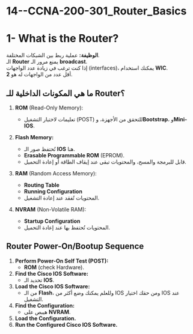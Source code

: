 # 14--CCNA-200-301_Router_Basics
# 1- What is the Router?

**الوظيفة:** عملية ربط بين الشبكات المختلفة.  
الـ **Router** يمنع مرور الـ **broadcast**.  
إذا كنت ترغب في زيادة عدد الواجهات (interfaces)، يمكنك استخدام **WIC**.  
أقل عدد من الواجهات له هو **2**.

## ما هي المكونات الداخلية للـ Router؟

1. **ROM** (Read-Only Memory):  
   - تعليمات لاختبار التشغيل (POST) للتحقق من الأجهزة، و**Bootstrap**، و**Mini-IOS**.

2. **Flash Memory:**  
   - تُحتفظ صور الـ **IOS** هنا.  
   - **Erasable Programmable ROM** (EPROM).  
   - قابل للبرمجة والمسح، والمحتويات تبقى عند إيقاف الطاقة أو إعادة التحميل.

3. **RAM** (Random Access Memory):  
   - **Routing Table**  
   - **Running Configuration**  
   - المحتويات تُفقد عند إعادة التشغيل.

4. **NVRAM** (Non-Volatile RAM):  
   - **Startup Configuration**  
   - المحتويات تُحتفظ بها عند إعادة التحميل.

## Router Power-On/Bootup Sequence

1. **Perform Power-On Self Test (POST):**  
   - **ROM** (check Hardware).
2. **Find the Cisco IOS Software:**  
   - تحديد الـ **IOS**.
3. **Load the Cisco IOS Software:**  
   - من الـ **Flash**، وللعلم يمكنك وضع أكثر من IOS ومن حقك اختيار IOS عند التشغيل.
4. **Find the Configuration:**  
   - هيبص على **NVRAM**.
5. **Load the Configuration.**
6. **Run the Configured Cisco IOS Software.**
